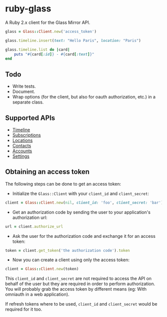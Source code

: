 # ruby-glass

A Ruby 2.x client for the Glass Mirror API.

```ruby
glass = Glass::Client.new('access_token')

glass.timeline.insert(text: "Hello Paris", location: "Paris")

glass.timeline.list do |card|
	puts "#{card[:id]} - #{card[:text]}"
end
```

## Todo

- Write tests.
- Document.
- Wrap options (for the client, but also for oauth authorization, etc.) in a separate class.

## Supported APIs

- [Timeline](https://developers.google.com/glass/v1/reference/timeline)
- [Subscriptions](https://developers.google.com/glass/v1/reference/subscriptions)
- [Locations](https://developers.google.com/glass/v1/reference/locations)
- [Contacts](https://developers.google.com/glass/v1/reference/contacts)
- [Accounts](https://developers.google.com/glass/v1/reference/accounts)
- [Settings](https://developers.google.com/glass/v1/reference/settings)

## Obtaining an access token

The following steps can be done to get an access token:

- Initialize the `Glass::Client` with your `client_id` and `client_secret`:

```ruby
client = Glass::Client.new(nil, client_id: 'foo', client_secret: 'bar')
```

- Get an authorization code by sending the user to your application's authorization url:

```ruby
url = client.authorize_url
```

- Ask the user for the authorization code and exchange it for an access token:

```ruby
token = client.get_token('the authorization code').token
```

- Now you can create a client using only the access token:

```ruby
client = Glass::Client.new(token)
```

This `client_id` and `client_secret` are not required to access the API on behalf of the user but they are required in order to perform authorization. You will probably grab the access token by different means (eg: With omniauth in a web application). 

If refresh tokens where to be used, `client_id` and `client_secret` would be required for it too.

